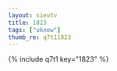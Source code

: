```yaml
--- 
layout: sieutv
title: 1823
tags: ["uknow"]
thumb_re: q7t11823
---
```

{% include q7t1 key="1823" %} 
